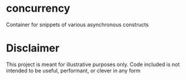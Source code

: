 concurrency
===========

Container for snippets of various asynchronous constructs

Disclaimer
==========
This project is meant for illustrative purposes only. Code included is not intended to be useful, performant, or clever in any form
